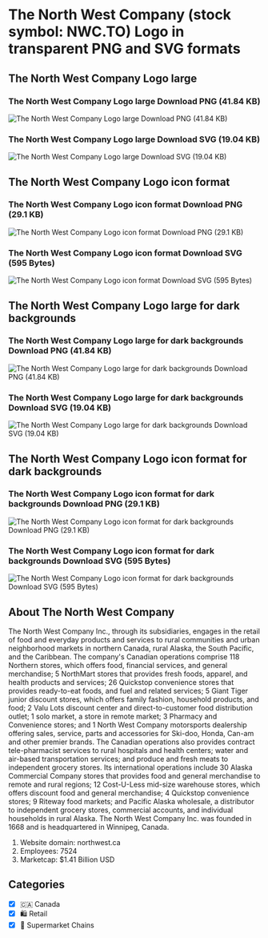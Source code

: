 # The North West Company (stock symbol: NWC.TO) Logo in transparent PNG and SVG formats

## The North West Company Logo large

### The North West Company Logo large Download PNG (41.84 KB)

![The North West Company Logo large Download PNG (41.84 KB)](/img/orig/NWC.TO_BIG-937fad4e.png)

### The North West Company Logo large Download SVG (19.04 KB)

![The North West Company Logo large Download SVG (19.04 KB)](/img/orig/NWC.TO_BIG-3501b7b3.svg)

## The North West Company Logo icon format

### The North West Company Logo icon format Download PNG (29.1 KB)

![The North West Company Logo icon format Download PNG (29.1 KB)](/img/orig/NWC.TO-c8bd9381.png)

### The North West Company Logo icon format Download SVG (595 Bytes)

![The North West Company Logo icon format Download SVG (595 Bytes)](/img/orig/NWC.TO-84ab0803.svg)

## The North West Company Logo large for dark backgrounds

### The North West Company Logo large for dark backgrounds Download PNG (41.84 KB)

![The North West Company Logo large for dark backgrounds Download PNG (41.84 KB)](/img/orig/NWC.TO_BIG.D-a98c6179.png)

### The North West Company Logo large for dark backgrounds Download SVG (19.04 KB)

![The North West Company Logo large for dark backgrounds Download SVG (19.04 KB)](/img/orig/NWC.TO_BIG.D-1af92052.svg)

## The North West Company Logo icon format for dark backgrounds

### The North West Company Logo icon format for dark backgrounds Download PNG (29.1 KB)

![The North West Company Logo icon format for dark backgrounds Download PNG (29.1 KB)](/img/orig/NWC.TO.D-7ccf110b.png)

### The North West Company Logo icon format for dark backgrounds Download SVG (595 Bytes)

![The North West Company Logo icon format for dark backgrounds Download SVG (595 Bytes)](/img/orig/NWC.TO.D-10224e48.svg)

## About The North West Company

The North West Company Inc., through its subsidiaries, engages in the retail of food and everyday products and services to rural communities and urban neighborhood markets in northern Canada, rural Alaska, the South Pacific, and the Caribbean. The company's Canadian operations comprise 118 Northern stores, which offers food, financial services, and general merchandise; 5 NorthMart stores that provides fresh foods, apparel, and health products and services; 26 Quickstop convenience stores that provides ready-to-eat foods, and fuel and related services; 5 Giant Tiger junior discount stores, which offers family fashion, household products, and food; 2 Valu Lots discount center and direct-to-customer food distribution outlet; 1 solo market, a store in remote market; 3 Pharmacy and Convenience stores; and 1 North West Company motorsports dealership offering sales, service, parts and accessories for Ski-doo, Honda, Can-am and other premier brands. The Canadian operations also provides contract tele-pharmacist services to rural hospitals and health centers; water and air-based transportation services; and produce and fresh meats to independent grocery stores. Its international operations include 30 Alaska Commercial Company stores that provides food and general merchandise to remote and rural regions; 12 Cost-U-Less mid-size warehouse stores, which offers discount food and general merchandise; 4 Quickstop convenience stores; 9 Riteway food markets; and Pacific Alaska wholesale, a distributor to independent grocery stores, commercial accounts, and individual households in rural Alaska. The North West Company Inc. was founded in 1668 and is headquartered in Winnipeg, Canada.

1. Website domain: northwest.ca
2. Employees: 7524
3. Marketcap: $1.41 Billion USD


## Categories
- [x] 🇨🇦 Canada
- [x] 🛍️ Retail
- [x] 🛒 Supermarket Chains
